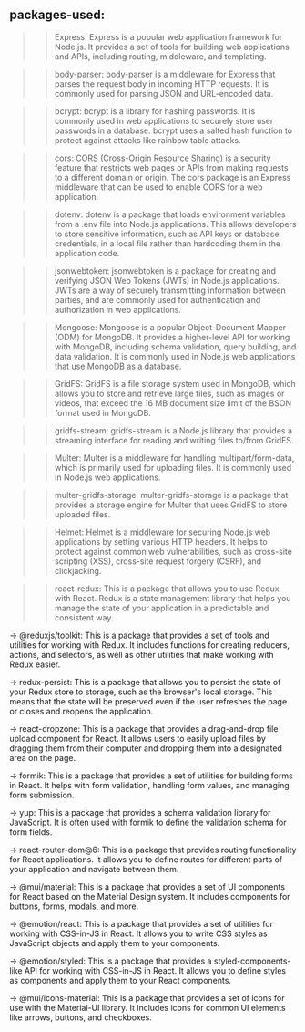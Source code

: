 ## packages-used:

> > Express: Express is a popular web application framework for Node.js. It provides a set of tools for building web applications and APIs, including routing, middleware, and templating.

> > body-parser: body-parser is a middleware for Express that parses the request body in incoming HTTP requests. It is commonly used for parsing JSON and URL-encoded data.

> > bcrypt: bcrypt is a library for hashing passwords. It is commonly used in web applications to securely store user passwords in a database. bcrypt uses a salted hash function to protect against attacks like rainbow table attacks.

> > cors: CORS (Cross-Origin Resource Sharing) is a security feature that restricts web pages or APIs from making requests to a different domain or origin. The cors package is an Express middleware that can be used to enable CORS for a web application.

> > dotenv: dotenv is a package that loads environment variables from a .env file into Node.js applications. This allows developers to store sensitive information, such as API keys or database credentials, in a local file rather than hardcoding them in the application code.

> > jsonwebtoken: jsonwebtoken is a package for creating and verifying JSON Web Tokens (JWTs) in Node.js applications. JWTs are a way of securely transmitting information between parties, and are commonly used for authentication and authorization in web applications.

> > Mongoose: Mongoose is a popular Object-Document Mapper (ODM) for MongoDB. It provides a higher-level API for working with MongoDB, including schema validation, query building, and data validation. It is commonly used in Node.js web applications that use MongoDB as a database.

> > GridFS: GridFS is a file storage system used in MongoDB, which allows you to store and retrieve large files, such as images or videos, that exceed the 16 MB document size limit of the BSON format used in MongoDB.

> > gridfs-stream: gridfs-stream is a Node.js library that provides a streaming interface for reading and writing files to/from GridFS.

> > Multer: Multer is a middleware for handling multipart/form-data, which is primarily used for uploading files. It is commonly used in Node.js web applications.

> > multer-gridfs-storage: multer-gridfs-storage is a package that provides a storage engine for Multer that uses GridFS to store uploaded files.

> > Helmet: Helmet is a middleware for securing Node.js web applications by setting various HTTP headers. It helps to protect against common web vulnerabilities, such as cross-site scripting (XSS), cross-site request forgery (CSRF), and clickjacking.

> > react-redux: This is a package that allows you to use Redux with React. Redux is a state management library that helps you manage the state of your application in a predictable and consistent way.

-> @reduxjs/toolkit: This is a package that provides a set of tools and utilities for working with Redux. It includes functions for creating reducers, actions, and selectors, as well as other utilities that make working with Redux easier.

-> redux-persist: This is a package that allows you to persist the state of your Redux store to storage, such as the browser's local storage. This means that the state will be preserved even if the user refreshes the page or closes and reopens the application.

-> react-dropzone: This is a package that provides a drag-and-drop file upload component for React. It allows users to easily upload files by dragging them from their computer and dropping them into a designated area on the page.

-> formik: This is a package that provides a set of utilities for building forms in React. It helps with form validation, handling form values, and managing form submission.

-> yup: This is a package that provides a schema validation library for JavaScript. It is often used with formik to define the validation schema for form fields.

-> react-router-dom@6: This is a package that provides routing functionality for React applications. It allows you to define routes for different parts of your application and navigate between them.

-> @mui/material: This is a package that provides a set of UI components for React based on the Material Design system. It includes components for buttons, forms, modals, and more.

-> @emotion/react: This is a package that provides a set of utilities for working with CSS-in-JS in React. It allows you to write CSS styles as JavaScript objects and apply them to your components.

-> @emotion/styled: This is a package that provides a styled-components-like API for working with CSS-in-JS in React. It allows you to define styles as components and apply them to your React components.

-> @mui/icons-material: This is a package that provides a set of icons for use with the Material-UI library. It includes icons for common UI elements like arrows, buttons, and checkboxes.
